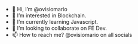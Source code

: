 - 👋 Hi, I’m @ovisiomario
- 👀 I’m interested in Blockchain.
- 🌱 I’m currently learning Javascript.
- 💞️ I’m looking to collaborate on FE Dev.
- 📫 How to reach me?  @ovisiomario on all socials

<!---
ovisiomario/ovisiomario is a ✨ special ✨ repository because its `README.md` (this file) appears on your GitHub profile.
You can click the Preview link to take a look at your changes.
--->
